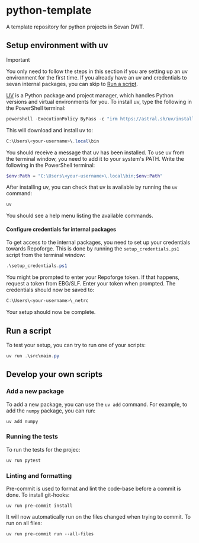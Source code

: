 # python-template
A template repository for python projects in Sevan DWT.

## Setup environment with uv

> [!IMPORTANT]
> You only need to follow the steps in this section if you are setting up an uv environment for the first time. If you already have an uv and credentials to sevan internal packages, you can skip to [Run a script](#run-a-script).

[UV](https://docs.astral.sh/uv/) is a Python package and project manager, which handles Python versions and virtual environments for you.
To install uv, type the following in the PowerShell terminal:

```powershell
powershell -ExecutionPolicy ByPass -c "irm https://astral.sh/uv/install.ps1 | iex"
```

This will download and install uv to:

```powershell
C:\Users\<your-username>\.local\bin
```

You should receive a message that uv has been installed.
To use uv from the terminal window, you need to add it to your system's PATH.
Write the following in the PowerShell terminal:

```powershell
$env:Path = "C:\Users\<your-username>\.local\bin;$env:Path"
```

After installing uv, you can check that uv is available by running the `uv` command:

```powershell
uv
```

You should see a help menu listing the available commands.


#### Configure credentials for internal packages

To get access to the internal packages, you need to set up your credentials towards Repoforge.
This is done by running the `setup_credentials.ps1` script from the terminal window:

```powershell
.\setup_credentials.ps1
```

You might be prompted to enter your Repoforge token. If that happens, request a token from EBG/SLF.
Enter your token when prompted. The credentials should now be saved to:

```powershell
C:\Users\<your-username>\_netrc
```

Your setup should now be complete.


## Run a script

To test your setup, you can try to run one of your scripts:

```powershell
uv run .\src\main.py
```

## Develop your own scripts

### Add a new package

To add a new package, you can use the `uv add` command. For example, to add the `numpy` package, you can run:

```powershell
uv add numpy
```

### Running the tests

To run the tests for the projec:

```powershell
uv run pytest
```

### Linting and formatting

Pre-commit is used to format and lint the code-base before a commit is done. To install git-hooks:

```console
uv run pre-commit install
```
It will now automatically run on the files changed when trying to commit. To run on all files:

```console
uv run pre-commit run --all-files
```
